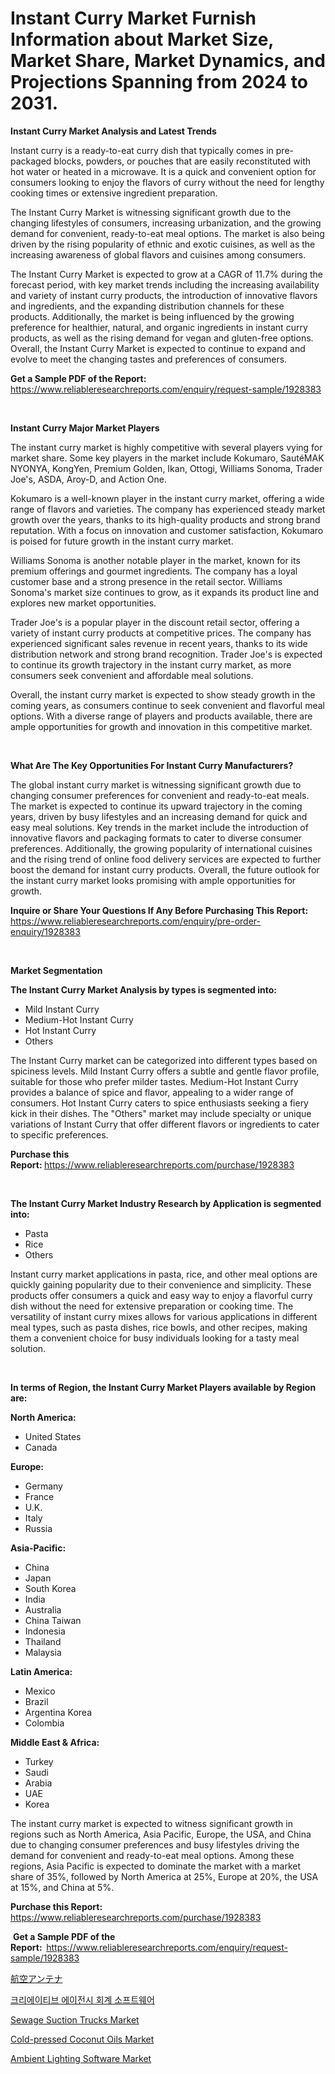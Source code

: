 <p><h1>Instant Curry Market Furnish Information about Market Size, Market Share, Market Dynamics, and Projections Spanning from 2024 to 2031.</h1></p><p><strong>Instant Curry Market Analysis and Latest Trends</strong></p>
<p><p>Instant curry is a ready-to-eat curry dish that typically comes in pre-packaged blocks, powders, or pouches that are easily reconstituted with hot water or heated in a microwave. It is a quick and convenient option for consumers looking to enjoy the flavors of curry without the need for lengthy cooking times or extensive ingredient preparation.</p><p>The Instant Curry Market is witnessing significant growth due to the changing lifestyles of consumers, increasing urbanization, and the growing demand for convenient, ready-to-eat meal options. The market is also being driven by the rising popularity of ethnic and exotic cuisines, as well as the increasing awareness of global flavors and cuisines among consumers.</p><p>The Instant Curry Market is expected to grow at a CAGR of 11.7% during the forecast period, with key market trends including the increasing availability and variety of instant curry products, the introduction of innovative flavors and ingredients, and the expanding distribution channels for these products. Additionally, the market is being influenced by the growing preference for healthier, natural, and organic ingredients in instant curry products, as well as the rising demand for vegan and gluten-free options. Overall, the Instant Curry Market is expected to continue to expand and evolve to meet the changing tastes and preferences of consumers.</p></p>
<p><strong>Get a Sample PDF of the Report:&nbsp;</strong> <a href="https://www.reliableresearchreports.com/enquiry/request-sample/1928383">https://www.reliableresearchreports.com/enquiry/request-sample/1928383</a></p>
<p>&nbsp;</p>
<p><strong>Instant Curry Major Market Players</strong></p>
<p><p>The instant curry market is highly competitive with several players vying for market share. Some key players in the market include Kokumaro, SautéMAK NYONYA, KongYen, Premium Golden, Ikan, Ottogi, Williams Sonoma, Trader Joe's, ASDA, Aroy-D, and Action One.</p><p>Kokumaro is a well-known player in the instant curry market, offering a wide range of flavors and varieties. The company has experienced steady market growth over the years, thanks to its high-quality products and strong brand reputation. With a focus on innovation and customer satisfaction, Kokumaro is poised for future growth in the instant curry market.</p><p>Williams Sonoma is another notable player in the market, known for its premium offerings and gourmet ingredients. The company has a loyal customer base and a strong presence in the retail sector. Williams Sonoma's market size continues to grow, as it expands its product line and explores new market opportunities.</p><p>Trader Joe's is a popular player in the discount retail sector, offering a variety of instant curry products at competitive prices. The company has experienced significant sales revenue in recent years, thanks to its wide distribution network and strong brand recognition. Trader Joe's is expected to continue its growth trajectory in the instant curry market, as more consumers seek convenient and affordable meal solutions.</p><p>Overall, the instant curry market is expected to show steady growth in the coming years, as consumers continue to seek convenient and flavorful meal options. With a diverse range of players and products available, there are ample opportunities for growth and innovation in this competitive market.</p></p>
<p>&nbsp;</p>
<p><strong>What Are The Key Opportunities For Instant Curry Manufacturers?</strong></p>
<p><p>The global instant curry market is witnessing significant growth due to changing consumer preferences for convenient and ready-to-eat meals. The market is expected to continue its upward trajectory in the coming years, driven by busy lifestyles and an increasing demand for quick and easy meal solutions. Key trends in the market include the introduction of innovative flavors and packaging formats to cater to diverse consumer preferences. Additionally, the growing popularity of international cuisines and the rising trend of online food delivery services are expected to further boost the demand for instant curry products. Overall, the future outlook for the instant curry market looks promising with ample opportunities for growth.</p></p>
<p><strong>Inquire or Share Your Questions If Any Before Purchasing This Report:</strong> <a href="https://www.reliableresearchreports.com/enquiry/pre-order-enquiry/1928383">https://www.reliableresearchreports.com/enquiry/pre-order-enquiry/1928383</a></p>
<p>&nbsp;</p>
<p><strong>Market Segmentation</strong></p>
<p><strong>The Instant Curry Market Analysis by types is segmented into:</strong></p>
<p><ul><li>Mild Instant Curry</li><li>Medium-Hot Instant Curry</li><li>Hot Instant Curry</li><li>Others</li></ul></p>
<p><p>The Instant Curry market can be categorized into different types based on spiciness levels. Mild Instant Curry offers a subtle and gentle flavor profile, suitable for those who prefer milder tastes. Medium-Hot Instant Curry provides a balance of spice and flavor, appealing to a wider range of consumers. Hot Instant Curry caters to spice enthusiasts seeking a fiery kick in their dishes. The "Others" market may include specialty or unique variations of Instant Curry that offer different flavors or ingredients to cater to specific preferences.</p></p>
<p><strong>Purchase this Report:&nbsp;</strong><a href="https://www.reliableresearchreports.com/purchase/1928383">https://www.reliableresearchreports.com/purchase/1928383</a></p>
<p>&nbsp;</p>
<p><strong>The Instant Curry Market Industry Research by Application is segmented into:</strong></p>
<p><ul><li>Pasta</li><li>Rice</li><li>Others</li></ul></p>
<p><p>Instant curry market applications in pasta, rice, and other meal options are quickly gaining popularity due to their convenience and simplicity. These products offer consumers a quick and easy way to enjoy a flavorful curry dish without the need for extensive preparation or cooking time. The versatility of instant curry mixes allows for various applications in different meal types, such as pasta dishes, rice bowls, and other recipes, making them a convenient choice for busy individuals looking for a tasty meal solution.</p></p>
<p>&nbsp;</p>
<p><strong>In terms of Region, the Instant Curry Market Players available by Region are:</strong></p>
<p>
    <p> <strong> North America: </strong>
        <ul>
            <li>United States</li>
            <li>Canada</li>
        </ul>
        </p> 
    <p> <strong> Europe: </strong>
        <ul>
            <li>Germany</li>
            <li>France</li>
            <li>U.K.</li>
            <li>Italy</li>
            <li>Russia</li>
        </ul>
        </p> 
    <p> <strong> Asia-Pacific: </strong>
        <ul>
            <li>China</li>
            <li>Japan</li>
            <li>South Korea</li>
            <li>India</li>
            <li>Australia</li>
            <li>China Taiwan</li>
            <li>Indonesia</li>
            <li>Thailand</li>
            <li>Malaysia</li>
        </ul>
        </p> 
    <p> <strong> Latin America: </strong>
        <ul>
            <li>Mexico</li>
            <li>Brazil</li>
            <li>Argentina Korea</li>
            <li>Colombia</li>
        </ul>
        </p> 
    <p> <strong> Middle East & Africa: </strong>
        <ul>
            <li>Turkey</li>
            <li>Saudi</li>
            <li>Arabia</li>
            <li>UAE</li>
            <li>Korea</li>
        </ul>
    </p>
    </p>
<p><p>The instant curry market is expected to witness significant growth in regions such as North America, Asia Pacific, Europe, the USA, and China due to changing consumer preferences and busy lifestyles driving the demand for convenient and ready-to-eat meal options. Among these regions, Asia Pacific is expected to dominate the market with a market share of 35%, followed by North America at 25%, Europe at 20%, the USA at 15%, and China at 5%.</p></p>
<p><strong>Purchase this Report: </strong><a href="https://www.reliableresearchreports.com/purchase/1928383">https://www.reliableresearchreports.com/purchase/1928383</a></p>
<p>&nbsp;<strong>Get a Sample PDF of the Report:&nbsp;&nbsp;</strong><a href="https://www.reliableresearchreports.com/enquiry/request-sample/1928383">https://www.reliableresearchreports.com/enquiry/request-sample/1928383</a></p>
<p><strong></strong></p>
<p><p><a href="https://medium.com/@fouzimed18/%E8%88%AA%E7%A9%BA%E3%82%A2%E3%83%B3%E3%83%86%E3%83%8A%E5%B8%82%E5%A0%B4-2031%E5%B9%B4%E3%81%BE%E3%81%A7%E3%81%AE%E6%88%90%E5%8A%9F%E3%81%99%E3%82%8B%E3%83%93%E3%82%B8%E3%83%8D%E3%82%B9%E6%88%A6%E7%95%A5%E3%81%AE%E9%8D%B5-d77065459d28">航空アンテナ</a></p><p><a href="https://medium.com/@kadeherman5e31oo7xi2th9fx/%ED%81%AC%EB%A6%AC%EC%97%90%EC%9D%B4%ED%8B%B0%EB%B8%8C-%EC%97%90%EC%9D%B4%EC%A0%84%EC%8B%9C-%ED%9A%8C%EA%B3%84-%EC%86%8C%ED%94%84%ED%8A%B8%EC%9B%A8%EC%96%B4-%EC%8B%9C%EC%9E%A5-%EC%9D%B8%EC%82%AC%EC%9D%B4%ED%8A%B8-%EC%8B%9C%EC%9E%A5-%ED%8A%B8%EB%A0%8C%EB%93%9C-%EC%84%B1%EC%9E%A5-2024%EB%85%84%EB%B6%80%ED%84%B0-2031%EB%85%84%EA%B9%8C%EC%A7%80-%EC%98%88%EC%B8%A1%EB%90%9C-%EA%B2%83-d55d575eb1c2">크리에이티브 에이전시 회계 소프트웨어</a></p><p><a href="https://github.com/brenzgnarento/Market-Research-Report-List-1/blob/main/sewage-suction-trucks-market.md">Sewage Suction Trucks Market</a></p><p><a href="https://github.com/jerrycopelandthomaswsqd8q/Market-Research-Report-List-1/blob/main/cold-pressed-coconut-oils-market.md">Cold-pressed Coconut Oils Market</a></p><p><a href="https://three-jumbo-f6d.notion.site/Ambient-Lighting-Software-Market-Centers-on-Aspects-such-as-Market-Growth-Market-Share-Market-Oppo-82daaa8487d64301b292ca7eb4a599c1">Ambient Lighting Software Market</a></p></p>